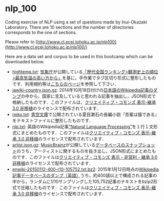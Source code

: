 # nlp_100
Coding exercise of NLP using a set of questions made by Inui-Okazaki Laboratory.
There are 10 sections and the number of directories corresponds to the one of sections.

Please refer to [http://www.cl.ecei.tohoku.ac.jp/nlp100](http://www.cl.ecei.tohoku.ac.jp/nlp100/)

Here are a data set and corpus to be used in this bootcamp which can be downloaded below.
* [hightemp.txt](http://www.cl.ecei.tohoku.ac.jp/nlp100/data/hightemp.txt): [気象庁](http://www.jma.go.jp/jma/index.html)が公開している[「歴代全国ランキング>観測史上の順位>最高気温の高い方から」](http://www.data.jma.go.jp/obd/stats/etrn/view/rankall.php?prec_no=&block_no=&year=&month=&day=&view=)を基に，手作業でタブ区切り形式に整形したものです．利用規約等は[こちらのページ](http://www.jma.go.jp/jma/kishou/info/coment.html)を参照して下さい．
* [jawiki-country.json.gz](http://www.cl.ecei.tohoku.ac.jp/nlp100/data/jawiki-country.json.gz): 2014年10月18日付けの[日本語のWikipedia記事のダンプ](http://dumps.wikimedia.org/jawiki/latest/jawiki-latest-pages-articles.xml.bz2)の中から，国家に言及していると思われる記事を抽出し，JSON形式で格納したものです．このファイルは，[クリエイティブ・コモンズ 表示-継承 3.0 非移植](http://creativecommons.org/licenses/by-sa/3.0/legalcode)のライセンスで配布されています．
* [neko.txt](http://www.cl.ecei.tohoku.ac.jp/nlp100/data/neko.txt): [青空文庫](http://www.aozora.gr.jp/)で公開されている夏目漱石の長編小説『吾輩は猫である』をテキストファイルに整形したものです．
* [nlp.txt](http://www.cl.ecei.tohoku.ac.jp/nlp100/data/nlp.txt): 英語のWikipedia記事["Natural Language Processing"](https://en.wikipedia.org/wiki/Natural_language_processing)を１行１文形式にまとめたものです．このファイルは[クリエイティブ・コモンズ 表示-継承 3.0 非移植](http://creativecommons.org/licenses/by-sa/3.0/legalcode)のライセンスで配布されています．
* [artist.json.gz](http://www.cl.ecei.tohoku.ac.jp/nlp100/data/artist.json.gz): [MusicBrainz](https://musicbrainz.org/)が公開している[データベースのスナップショット](https://musicbrainz.org/doc/MusicBrainz_Database/Download)のうち，アーティストに関するものを抜き出し，JSON形式にまとめたものです．このファイルは[クリエイティブ・コモンズ 表示 - 非営利 - 継承 3.0 非移植](http://creativecommons.org/licenses/by-nc-sa/3.0/)のライセンスで配布されています．
* [enwiki-20150112-400-r10-105752.txt.bz2](http://www.cl.ecei.tohoku.ac.jp/nlp100/data/enwiki-20150112-400-r10-105752.txt.bz2): 2015年1月12日時点の[Wikipedia記事データベースのダンプ（英語）](http://dumps.wikimedia.org/enwiki/latest/enwiki-latest-pages-articles.xml.bz2)うち，約400語以上で構成される記事の中から，ランダムに1/10サンプリングした105,752記事のテキストをbzip2形式で圧縮したものです．このファイルは[クリエイティブ・コモンズ 表示-継承 3.0 非移植](http://creativecommons.org/licenses/by-sa/3.0/legalcode)のライセンスで配布されています．
